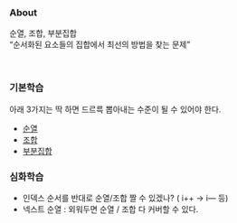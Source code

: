 ### About
순열, 조합, 부분집합  
“순서화된 요소들의 집합에서 최선의 방법을 찾는 문제”

<br> 

### 기본학습
아래 3가지는 딱 하면 드르륵 뽑아내는 수준이 될 수 있어야 한다.
- [순열](https://github.com/AtomicLiquors/Algorithm_Practice/tree/main/combinatorics/permutation)
- [조합](https://github.com/AtomicLiquors/Algorithm_Practice/tree/main/combinatorics/combination)
- [부분집합](https://github.com/AtomicLiquors/Algorithm_Practice/tree/main/combinatorics/subset)

### 심화학습
-  인덱스 순서를 반대로 순열/조합 짤 수 있겠나? ( i++ → i— 등)
-  넥스트 순열 : 외워두면 순열 / 조합 다 커버할 수 있다.
